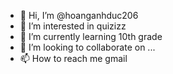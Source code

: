 - 👋 Hi, I’m @hoanganhduc206
- 👀 I’m interested in quizizz
- 🌱 I’m currently learning 10th grade
- 💞️ I’m looking to collaborate on ...
- 📫 How to reach me gmail

<!---
hoanganhduc206/hoanganhduc206 is a ✨ special ✨ repository because its `README.md` (this file) appears on your GitHub profile.
You can click the Preview link to take a look at your changes.
--->
